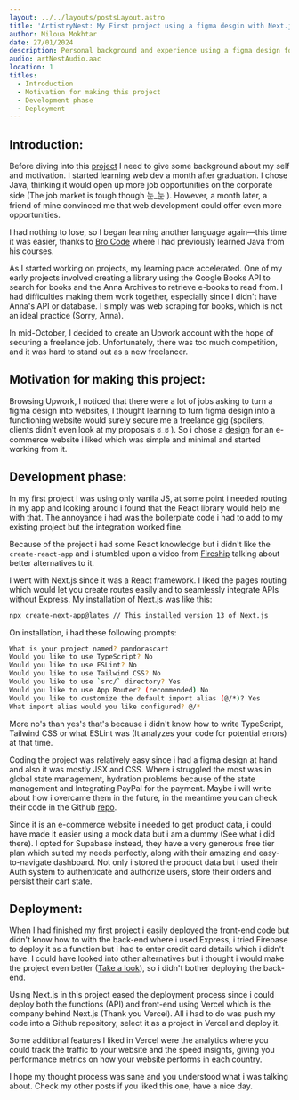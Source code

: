 ```yaml
---
layout: ../../layouts/postsLayout.astro
title: 'ArtistryNest: My First project using a figma desgin with Next.js'
author: Miloua Mokhtar
date: 27/01/2024 
description: Personal background and experience using a figma design for the first time to build an e-commerce website. 
audio: artNestAudio.aac
location: 1
titles:
  - Introduction
  - Motivation for making this project
  - Development phase
  - Deployment
---
```


<div id="Introduction">

## **Introduction:**

Before diving into this <a href="https://artistrynest.shop" target="_blanck">project</a> I need to give some background about my self and motivation. I started learning web dev a month after graduation. I chose Java, thinking it would open up more job opportunities on the corporate side (The job market is tough though 눈_눈 ). However, a month later, a friend of mine convinced me that web development could offer even more opportunities.

I had nothing to lose, so I began learning another language again—this time it was easier, thanks to <a href="https://www.youtube.com/@BroCodez" target="_blank">Bro Code</a> where I had previously learned Java from his courses.

As I started working on projects, my learning pace accelerated. One of my early projects involved creating a library using the Google Books API to search for books and the Anna Archives to retrieve e-books to read from. I had difficulties making them work together, especially since I didn't have Anna's API or database. I simply was web scraping for books, which is not an ideal practice (Sorry, Anna).

In mid-October, I decided to create an Upwork account with the hope of securing a freelance job. Unfortunately, there was too much competition, and it was hard to stand out as a new freelancer.

</div>

<div id="Motivation-for-making-this-project">

## **Motivation for making this project:**

Browsing Upwork, I noticed that there were a lot of jobs asking to turn a figma design into websites, I thought learning to turn figma design into a functioning website would surely secure me a freelance gig (spoilers, clients didn't even look at my proposals ಠ_ಠ ). So i chose a <a href="https://www.figma.com/community/file/1113372221049615805" target="_blank">design</a> for an e-commerce website i liked which was simple and minimal and started working from it. 

</div>

<div id="Development-phase"> 

## **Development phase:**

In my first project i was using only vanila JS, at some point i needed routing in my app and looking around i found that the React library would help me with that. The annoyance i had was the boilerplate code i had to add to my existing project but the integration worked fine. 

Because of the project i had some React knowledge but i didn't like the `create-react-app` and i stumbled upon a video from <a href="https://www.youtube.com/watch?v=2OTq15A5s0Y" target="_blank">Fireship</a> talking about better alternatives to it.

I went with Next.js since it was a React framework. I liked the pages routing which would let you create routes easily and to seamlessly integrate APIs without Express. My installation of Next.js was like this:

```sh
npx create-next-app@lates // This installed version 13 of Next.js
```
On installation, i had these following prompts:

```sh
What is your project named? pandorascart
Would you like to use TypeScript? No 
Would you like to use ESLint? No
Would you like to use Tailwind CSS? No 
Would you like to use `src/` directory? Yes
Would you like to use App Router? (recommended) No 
Would you like to customize the default import alias (@/*)? Yes
What import alias would you like configured? @/*
```
More no's than yes's that's because i didn't know how to write TypeScript, Tailwind CSS or what ESLint was (It analyzes your code for potential errors) at that time.

Coding the project was relatively easy since i had a figma design at hand and also it was mostly JSX and CSS. Where i struggled the most was in global state management, hydration problems because of the state management and Integrating PayPal for the payment. Maybe i will write about how i overcame them in the future, in the meantime you can check their code in the Github <a href="https://github.com/Miloua91/ArtistryNest/tree/main/pandorascart" target="_blank">repo</a>. 

Since it is an e-commerce website i needed to get product data, i could have made it easier using a mock data but i am a dummy (See what i did there). I opted for Supabase instead, they have a very generous free tier plan which suited my needs perfectly, along with their amazing and easy-to-navigate dashboard. Not only i stored the product data but i used their Auth system to authenticate and authorize users, store their orders and persist their cart state.

</div>

<div id="Deployment">

## **Deployment:**

When I had finished my first project i easily deployed the front-end code but didn't know how to with the back-end where i used Express, i tried Firebase to deploy it as a function but i had to enter credit card details which i didn't have. I could have looked into other alternatives but i thought i would make the project even better (<a href="/posts/library-tower" target="_blank">Take a look</a>), so i didn't bother deploying the back-end.

Using Next.js in this project eased the deployment process since i could deploy both the functions (API) and front-end using Vercel which is the company behind Next.js (Thank you Vercel). All i had to do was push my code into a Github repository, select it as a project in Vercel and deploy it. 

Some additional features I liked in Vercel were the analytics where you could track the traffic to your website and the speed insights, giving you performance metrics on how your website performs in each country.

I hope my thought process was sane and you understood what i was talking about. Check my other posts if you liked this one, have a nice day.
</div>
